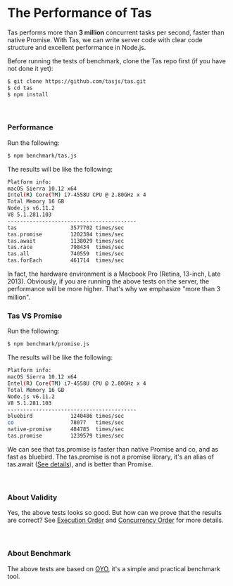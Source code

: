# The Performance of Tas

Tas performs more than **3 million** concurrent tasks per second, faster than native Promise. With Tas, we can write server code with clear code structure and excellent performance in Node.js.

Before running the tests of benchmark, clone the Tas repo first (if you have not done it yet):

```bash
$ git clone https://github.com/tasjs/tas.git
$ cd tas
$ npm install
```

　

### Performance

Run the following:
```bash
$ npm benchmark/tas.js
```

The results will be like the following:

```bash
Platform info:
macOS Sierra 10.12 x64
Intel(R) Core(TM) i7-4558U CPU @ 2.80GHz x 4
Total Memory 16 GB
Node.js v6.11.2
V8 5.1.281.103
-----------------------------------------
tas                 3577702	times/sec
tas.promise         1202384	times/sec
tas.await           1138029	times/sec
tas.race            798434	times/sec
tas.all             740559	times/sec
tas.forEach         461714	times/sec
```

In fact, the hardware environment is a Macbook Pro (Retina, 13-inch, Late 2013). Obviously, if you are running the above tests on the server, the performance will be more higher. That's why we emphasize "more than 3 million".
　

### Tas VS Promise

Run the following:
```bash
$ npm benchmark/promise.js
```

The results will be like the following:
```bash
Platform info:
macOS Sierra 10.12 x64
Intel(R) Core(TM) i7-4558U CPU @ 2.80GHz x 4
Total Memory 16 GB
Node.js v6.11.2
V8 5.1.281.103
-----------------------------------------
bluebird            1240486	times/sec
co                  78077	times/sec
native-promise      484785	times/sec
tas.promise         1239579	times/sec
```

We can see that tas.promise is faster than native Promise and co, and as fast as bluebird. The tas.promise is not a promise library, it's an alias of tas.await ([See details](https://github.com/tasjs/tas/blob/master/lib/index.js)), and is better than Promise.

　

### About Validity

Yes, the above tests looks so good. But how can we prove that the results are correct? See  [Execution Order](https://github.com/tasjs/tas/tree/master/benchmark/analytics/execution-order/__readme.md) and  [Concurrency Order](https://github.com/tasjs/tas/tree/master/benchmark/analytics/concurrency-order/__readme.md) for more details.

　

### About Benchmark

The above tests are based on [OYO](https://github.com/hiowenluke/oyo), it's a simple and practical benchmark tool.
